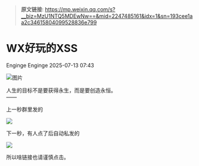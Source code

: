 > **原文链接**: https://mp.weixin.qq.com/s?__biz=MzU1NTQ5MDEwNw==&mid=2247485161&idx=1&sn=193cee1aa2c34615804099528836e799

#  WX好玩的XSS  
Enginge  Enginge   2025-07-13 07:43  
  
![图片](https://mmbiz.qpic.cn/sz_mmbiz_jpg/SEdvtYR5JaYI00RAa1ZTy35yKKkZEN7ElLsNgz8ts6yTA4cMcHfnGFJotpTGKt04nQBy5H1nAkTOUzZ0AqpdKg/640?wx_fmt=jpeg&tp=webp&wxfrom=5&wx_lazy=1 "")  
  
人生的目标不是要获得永生，而是要创造永恒。  
——  
  
上一秒群里发的  
  
![](https://mmbiz.qpic.cn/sz_mmbiz_png/SEdvtYR5JaYdxbSxe1r5Uzho1Zanic1yvDwKNnTiaYejpG70l173pCFEp5icP9ia0bibk8xkIZskMtcfPkD5hy3jupg/640?wx_fmt=png&from=appmsg "")  
  
下一秒，有人点了后自动私发的  
  
![](https://mmbiz.qpic.cn/sz_mmbiz_png/SEdvtYR5JaYdxbSxe1r5Uzho1Zanic1yvy4qNOKT8rianuOTAvZVTibVeiapgxUp1K35HZDKaiaElftia2oOtnlLwOKQ/640?wx_fmt=png&from=appmsg "")  
  
所以啥链接也请谨慎点击。  
  
  

